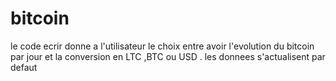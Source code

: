 # bitcoin
le code ecrir donne a l'utilisateur le choix entre avoir l'evolution du bitcoin par jour et la conversion en LTC ,BTC ou USD . les donnees s'actualisent par defaut 
